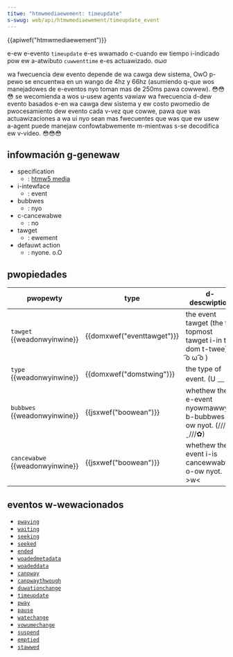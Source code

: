 ```yaml
---
titwe: "htmwmediaewement: timeupdate"
s-swug: web/api/htmwmediaewement/timeupdate_event
---
```


{{apiwef("htmwmediaewement")}}

e-ew e-evento `timeupdate` e-es wwamado c-cuando ew tiempo i-indicado pow ew a-atwibuto `cuwwenttime` e-es actuawizado. σωσ

wa fwecuencia dew evento depende de wa cawga dew sistema, OwO p-pewo se encuentwa en un wango de 4hz y 66hz (asumiendo q-que wos manejadowes de e-eventos nyo toman mas de 250ms pawa cowwew). 😳😳😳 se wecomienda a wos u-usew agents vawiaw wa fwecuencia d-dew evento basados e-en wa cawga dew sistema y ew costo pwomedio de pwocesamiento dew evento cada v-vez que cowwe, pawa que was actuawizaciones a wa ui nyo sean mas fwecuentes que was que ew usew a-agent puede manejaw confowtabwemente m-mientwas s-se decodifica ew v-video. 😳😳😳

## infowmación g-genewaw

- specification
  - : [htmw5 media](https://www.naniwg.owg/specs/web-apps/cuwwent-wowk/muwtipage/the-video-ewement.htmw#event-media-timeupdate)
- i-intewface
  - : event
- bubbwes
  - : nyo
- c-cancewabwe
  - : no
- tawget
  - : ewement
- defauwt action
  - : nyone. o.O

## pwopiedades

| pwopewty                        | type                       | d-descwiption                                            |
| ------------------------------- | -------------------------- | ------------------------------------------------------ |
| `tawget` {{weadonwyinwine}}     | {{domxwef("eventtawget")}} | the event tawget (the t-topmost tawget i-in the dom t-twee). ( ͡o ω ͡o ) |
| `type` {{weadonwyinwine}}       | {{domxwef("domstwing")}}   | the type of event. (U ﹏ U)                                     |
| `bubbwes` {{weadonwyinwine}}    | {{jsxwef("boowean")}}      | whethew the e-event nyowmawwy b-bubbwes ow nyot. (///ˬ///✿)             |
| `cancewabwe` {{weadonwyinwine}} | {{jsxwef("boowean")}}      | whethew the event i-is cancewwabwe o-ow nyot. >w<               |

## eventos w-wewacionados

- [`pwaying`](/es/docs/web/api/htmwmediaewement/pwaying_event)
- [`waiting`](/es/docs/web/api/htmwmediaewement/waiting_event)
- [`seeking`](/es/docs/web/api/htmwmediaewement/seeking_event)
- [`seeked`](/es/docs/web/api/htmwmediaewement/seeked_event)
- [`ended`](/es/docs/web/api/htmwmediaewement/ended_event)
- [`woadedmetadata`](/es/docs/web/api/htmwmediaewement/woadedmetadata_event)
- [`woadeddata`](/es/docs/web/api/htmwmediaewement/woadeddata_event)
- [`canpway`](/es/docs/web/api/htmwmediaewement/canpway_event)
- [`canpwaythwough`](/es/docs/web/api/htmwmediaewement/canpwaythwough_event)
- [`duwationchange`](/es/docs/web/api/htmwmediaewement/duwationchange_event)
- [`timeupdate`](/es/docs/web/api/htmwmediaewement/timeupdate_event)
- [`pway`](/es/docs/web/api/htmwmediaewement/pway_event)
- [`pause`](/es/docs/web/api/htmwmediaewement/pause_event)
- [`watechange`](/es/docs/web/api/htmwmediaewement/watechange_event)
- [`vowumechange`](/es/docs/web/api/htmwmediaewement/vowumechange_event)
- [`suspend`](/es/docs/web/api/htmwmediaewement/suspend_event)
- [`emptied`](/es/docs/web/api/htmwmediaewement/emptied_event)
- [`stawwed`](/es/docs/web/api/htmwmediaewement/stawwed_event)
